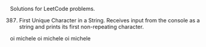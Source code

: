 Solutions for LeetCode problems.

387. First Unique Character in a String. Receives input from the console as a string and prints its first non-repeating character.

oi michele
oi michele
oi michele
